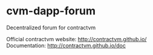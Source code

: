 # cvm-dapp-forum
Decentralized forum for contractvm  

Official contractvm website: http://contractvm.github.io/  
Documentation: http://contractvm.github.io/doc  
